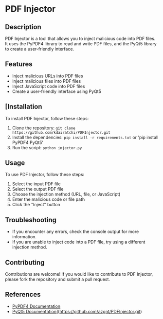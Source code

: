 **PDF Injector**
==========================

**Description**
--------------

PDF Injector is a tool that allows you to inject malicious code into PDF files. It uses the PyPDF4 library to read and write PDF files, and the PyQt5 library to create a user-friendly interface.

**Features**
------------

*   Inject malicious URLs into PDF files
*   Inject malicious files into PDF files
*   Inject JavaScript code into PDF files
*   Create a user-friendly interface using PyQt5

[**Installation**
---------------

To install PDF Injector, follow these steps:

1.  Clone the repository: `git clone https://github.com/kdairatchi/PDFInjector.git`
2.  Install the dependencies: `pip install -r requirements.txt` or 'pip install PyPDF4 PyQt5'
3.  Run the script: `python injector.py`

**Usage**
-----

To use PDF Injector, follow these steps:

1.  Select the input PDF file
2.  Select the output PDF file
3.  Choose the injection method (URL, file, or JavaScript)
4.  Enter the malicious code or file path
5.  Click the "Inject" button

**Troubleshooting**
----------------

*   If you encounter any errors, check the console output for more information.
*   If you are unable to inject code into a PDF file, try using a different injection method.

**Contributing**
------------

Contributions are welcome! If you would like to contribute to PDF Injector, please fork the repository and submit a pull request.


**References**
--------------

*   [PyPDF4 Documentation](https://pypdf4.readthedocs.io/en/latest/)
*   [PyQt5 Documentation](https://doc.qt.io/qtforpython/)](https://github.com/azgnt/PDFInjector.git)
